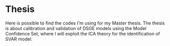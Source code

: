 # Thesis
Here is possible to find the codes I'm using for my Master thesis. The thesis is about calibration and validation of DSGE models using the Model Confidence Set, where I will exploit the ICA theory for the identification of SVAR model.

